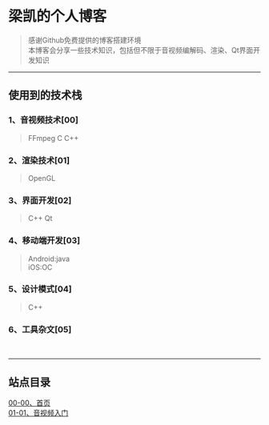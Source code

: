 # 梁凯的个人博客


>感谢Github免费提供的博客搭建环境<br>
>本博客会分享一些技术知识，包括但不限于音视频编解码、渲染、Qt界面开发知识

***
## 使用到的技术栈

### 1、音视频技术[00]
>FFmpeg C C++

### 2、渲染技术[01]
>OpenGL

### 3、界面开发[02]
>C++ Qt

### 4、移动端开发[03]<br>
>Android:java<br>
>iOS:OC

### 5、设计模式[04]
>C++

### 6、工具杂文[05]
<br>

***

## 站点目录
[00-00、首页](https:://arikes.github.io/)<br>
[01-01、音视频入门](https:://arikes.github.io/) <br>


